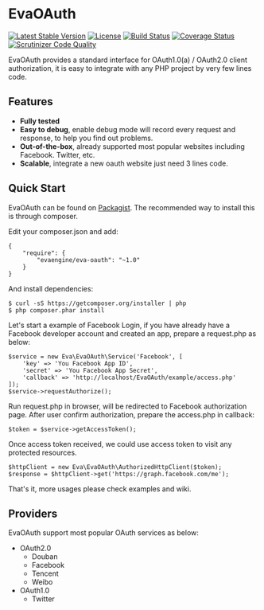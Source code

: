 EvaOAuth
=========

[![Latest Stable Version](https://poser.pugx.org/evaengine/eva-oauth/v/stable.svg)](https://packagist.org/packages/evaengine/eva-oauth)
[![License](https://poser.pugx.org/evaengine/eva-oauth/license.svg)](https://packagist.org/packages/evaengine/eva-oauth)
[![Build Status](https://travis-ci.org/AlloVince/EvaOAuth.svg?branch=feature%2Frefactoring)](https://travis-ci.org/AlloVince/EvaOAuth)
[![Coverage Status](https://coveralls.io/repos/AlloVince/EvaOAuth/badge.svg?branch=master)](https://coveralls.io/r/AlloVince/EvaOAuth?branch=master)
[![Scrutinizer Code Quality](https://scrutinizer-ci.com/g/AlloVince/EvaOAuth/badges/quality-score.png?b=master)](https://scrutinizer-ci.com/g/AlloVince/EvaOAuth/?branch=master)

EvaOAuth provides a standard interface for OAuth1.0(a) / OAuth2.0 client authorization, it is easy to integrate with any PHP project by very few lines code. 

## Features

- **Fully tested** 
- **Easy to debug**, enable debug mode will record every request and response, to help you find out problems.
- **Out-of-the-box**, already supported most popular websites including Facebook. Twitter, etc.
- **Scalable**, integrate a new oauth website just need 3 lines code.

## Quick Start

EvaOAuth can be found on [Packagist](). The recommended way to install this is through composer.

Edit your composer.json and add:

```
{
    "require": {
        "evaengine/eva-oauth": "~1.0"
    }
}
```

And install dependencies:

```
$ curl -sS https://getcomposer.org/installer | php
$ php composer.phar install
```

Let's start a example of Facebook Login, if you have already have a Facebook developer account and created an app, prepare a request.php as below: 

```
$service = new Eva\EvaOAuth\Service('Facebook', [
    'key' => 'You Facebook App ID',
    'secret' => 'You Facebook App Secret',
    'callback' => 'http://localhost/EvaOAuth/example/access.php'
]);
$service->requestAuthorize();
```

Run request.php in browser, will be redirected to Facebook authorization page. After user confirm authorization, prepare the access.php in callback:

```
$token = $service->getAccessToken();
```

Once access token received, we could use access token to visit any protected resources.

```
$httpClient = new Eva\EvaOAuth\AuthorizedHttpClient($token);
$response = $httpClient->get('https://graph.facebook.com/me');
```
 
That's it, more usages please check examples and wiki.

## Providers

EvaOAuth support most popular OAuth services as below:

- OAuth2.0
  - Douban
  - Facebook
  - Tencent
  - Weibo
- OAuth1.0
  - Twitter
  


